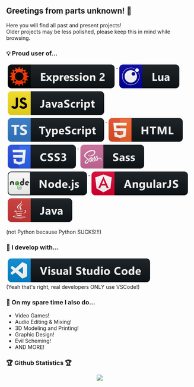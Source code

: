 ## Greetings from parts unknown! 🌌

Here you will find all past and present projects!<br>
Older projects may be less polished, please keep this in mind while browsing.

### 💡 Proud user of...
<p>

  <a href="https://github.com/wiremod/wire/wiki/Expression-2">
    <img src="https://raw.githubusercontent.com/Fasteroid/fasteroid/main/badges/e2.svg" alt="Expression 2" style="vertical-align:top; margin:4px">
  </a>

  <a href="https://www.lua.org/">
    <img src="https://raw.githubusercontent.com/Fasteroid/fasteroid/main/badges/lua.svg" alt="Lua" style="vertical-align:top; margin:4px">
  </a>

  <a href="https://developer.mozilla.org/en-US/docs/Web/JavaScript/Reference">
    <img src="https://raw.githubusercontent.com/Fasteroid/fasteroid/main/badges/js.svg" alt="JavaScript" style="vertical-align:top; margin:4px">
  </a>

  <a href="https://www.typescriptlang.org">
    <img src="https://raw.githubusercontent.com/Fasteroid/fasteroid/main/badges/typescript.svg" alt="Typescript" style="vertical-align:top; margin:4px">
  </a>
  
  <a href="https://developer.mozilla.org/en-US/docs/Web/HTML/Reference">
    <img src="https://raw.githubusercontent.com/Fasteroid/fasteroid/main/badges/html.svg" alt="HTML" style="vertical-align:top; margin:4px">
  </a>

  <a href="https://developer.mozilla.org/en-US/docs/Web/CSS/Reference">
    <img src="https://raw.githubusercontent.com/Fasteroid/fasteroid/main/badges/css3.svg" alt="CSS" style="vertical-align:top; margin:4px">
  </a>

  <a href="https://sass-lang.com">
    <img src="https://github.com/MikeCodesDotNET/ColoredBadges/blob/master/svg/dev/languages/sass.svg" alt="SASS" style="vertical-align:top; margin:4px">
  </a>
  
  <a href="https://nodejs.org">
    <img src="https://raw.githubusercontent.com/MikeCodesDotNET/ColoredBadges/master/svg/dev/frameworks/nodejs.svg" alt="Node.js" style="vertical-align:top; margin:4px">
  </a>

  <a href="https://angular.io/">
    <img src="https://github.com/MikeCodesDotNET/ColoredBadges/raw/master/svg/dev/frameworks/angular.svg" alt="Angular" style="vertical-align:top; margin:4px">
  </a>

  <a href="https://java.com/">
    <img src="https://raw.githubusercontent.com/MikeCodesDotNET/ColoredBadges/master/svg/dev/languages/java.svg" alt="Java" style="vertical-align:top; margin:4px">
  </a>

  (not Python because Python SUCKS!!!)  

</p>

### 🔧 I develop with...
<p>
  <a href="https://code.visualstudio.com/">
    <img src="https://raw.githubusercontent.com/MikeCodesDotNET/ColoredBadges/master/svg/dev/tools/visualstudio_code.svg" alt="Visual Studio Code" style="vertical-align:top; margin:4px">
  </a><br>
  (Yeah that's right, real developers ONLY use VSCode!)
</p>

### 🔨 On my spare time I also do...
 - Video Games!
 - Audio Editing & Mixing!
 - 3D Modeling and Printing!
 - Graphic Design!
 - Evil Scheming!
 - AND MORE!

### 🏆 Github Statistics 🏆
</p>
<p align=center>
<!-- <img src="https://github-readme-stats.vercel.app/api?username=Fasteroid&amp;show_icons=true&amp;theme=light&amp;card_width=50&amp;include_all_commits=true&amp;count_private=true&amp;hide_title=true&amp;hide_border=true&amp;bg_color=0000&amp;text_color=dddddd" alt="Overview">
-->
<!--
  <img src="https://github-readme-stats.vercel.app/api/top-langs/?username=Fasteroid&amp;langs_count=8&amp;layout=compact&amp;theme=light&amp;hide_border=true&amp;hide=golo&amp;bg_color=0000&amp;text_color=dddddd" alt="Languages">
-->

<img src="https://github-profile-trophy.vercel.app/?username=Fasteroid&theme=gitdimmed&no-bg=true&no-frame=true&">
</p>
